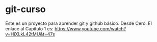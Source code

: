 # git-curso
Este es un proyecto para aprender git y github básico. Desde Cero.
El enlace al Capítulo 1 es: https://www.youtube.com/watch?v=HiXLkL42tMU&t=47s
